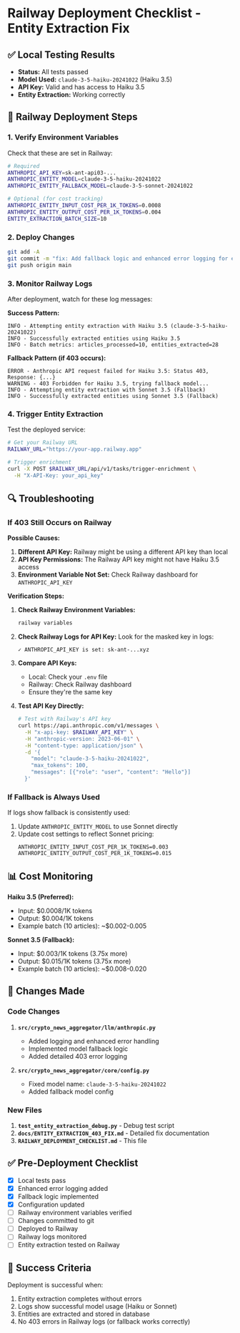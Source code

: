 # Railway Deployment Checklist - Entity Extraction Fix

## ✅ Local Testing Results
- **Status:** All tests passed
- **Model Used:** `claude-3-5-haiku-20241022` (Haiku 3.5)
- **API Key:** Valid and has access to Haiku 3.5
- **Entity Extraction:** Working correctly

## 🚀 Railway Deployment Steps

### 1. Verify Environment Variables
Check that these are set in Railway:

```bash
# Required
ANTHROPIC_API_KEY=sk-ant-api03-...
ANTHROPIC_ENTITY_MODEL=claude-3-5-haiku-20241022
ANTHROPIC_ENTITY_FALLBACK_MODEL=claude-3-5-sonnet-20241022

# Optional (for cost tracking)
ANTHROPIC_ENTITY_INPUT_COST_PER_1K_TOKENS=0.0008
ANTHROPIC_ENTITY_OUTPUT_COST_PER_1K_TOKENS=0.004
ENTITY_EXTRACTION_BATCH_SIZE=10
```

### 2. Deploy Changes
```bash
git add -A
git commit -m "fix: Add fallback logic and enhanced error logging for entity extraction 403 errors"
git push origin main
```

### 3. Monitor Railway Logs
After deployment, watch for these log messages:

**Success Pattern:**
```
INFO - Attempting entity extraction with Haiku 3.5 (claude-3-5-haiku-20241022)
INFO - Successfully extracted entities using Haiku 3.5
INFO - Batch metrics: articles_processed=10, entities_extracted=28
```

**Fallback Pattern (if 403 occurs):**
```
ERROR - Anthropic API request failed for Haiku 3.5: Status 403, Response: {...}
WARNING - 403 Forbidden for Haiku 3.5, trying fallback model...
INFO - Attempting entity extraction with Sonnet 3.5 (Fallback)
INFO - Successfully extracted entities using Sonnet 3.5 (Fallback)
```

### 4. Trigger Entity Extraction
Test the deployed service:

```bash
# Get your Railway URL
RAILWAY_URL="https://your-app.railway.app"

# Trigger enrichment
curl -X POST $RAILWAY_URL/api/v1/tasks/trigger-enrichment \
  -H "X-API-Key: your_api_key"
```

## 🔍 Troubleshooting

### If 403 Still Occurs on Railway

**Possible Causes:**
1. **Different API Key:** Railway might be using a different API key than local
2. **API Key Permissions:** The Railway API key might not have Haiku 3.5 access
3. **Environment Variable Not Set:** Check Railway dashboard for `ANTHROPIC_API_KEY`

**Verification Steps:**

1. **Check Railway Environment Variables:**
   ```bash
   railway variables
   ```

2. **Check Railway Logs for API Key:**
   Look for the masked key in logs:
   ```
   ✓ ANTHROPIC_API_KEY is set: sk-ant-...xyz
   ```

3. **Compare API Keys:**
   - Local: Check your `.env` file
   - Railway: Check Railway dashboard
   - Ensure they're the same key

4. **Test API Key Directly:**
   ```bash
   # Test with Railway's API key
   curl https://api.anthropic.com/v1/messages \
     -H "x-api-key: $RAILWAY_API_KEY" \
     -H "anthropic-version: 2023-06-01" \
     -H "content-type: application/json" \
     -d '{
       "model": "claude-3-5-haiku-20241022",
       "max_tokens": 100,
       "messages": [{"role": "user", "content": "Hello"}]
     }'
   ```

### If Fallback is Always Used

If logs show fallback is consistently used:
1. Update `ANTHROPIC_ENTITY_MODEL` to use Sonnet directly
2. Update cost settings to reflect Sonnet pricing:
   ```
   ANTHROPIC_ENTITY_INPUT_COST_PER_1K_TOKENS=0.003
   ANTHROPIC_ENTITY_OUTPUT_COST_PER_1K_TOKENS=0.015
   ```

## 📊 Cost Monitoring

**Haiku 3.5 (Preferred):**
- Input: $0.0008/1K tokens
- Output: $0.004/1K tokens
- Example batch (10 articles): ~$0.002-0.005

**Sonnet 3.5 (Fallback):**
- Input: $0.003/1K tokens (3.75x more)
- Output: $0.015/1K tokens (3.75x more)
- Example batch (10 articles): ~$0.008-0.020

## 📝 Changes Made

### Code Changes
1. **`src/crypto_news_aggregator/llm/anthropic.py`**
   - Added logging and enhanced error handling
   - Implemented model fallback logic
   - Added detailed 403 error logging

2. **`src/crypto_news_aggregator/core/config.py`**
   - Fixed model name: `claude-3-5-haiku-20241022`
   - Added fallback model config

### New Files
1. **`test_entity_extraction_debug.py`** - Debug test script
2. **`docs/ENTITY_EXTRACTION_403_FIX.md`** - Detailed fix documentation
3. **`RAILWAY_DEPLOYMENT_CHECKLIST.md`** - This file

## ✅ Pre-Deployment Checklist

- [x] Local tests pass
- [x] Enhanced error logging added
- [x] Fallback logic implemented
- [x] Configuration updated
- [ ] Railway environment variables verified
- [ ] Changes committed to git
- [ ] Deployed to Railway
- [ ] Railway logs monitored
- [ ] Entity extraction tested on Railway

## 🎯 Success Criteria

Deployment is successful when:
1. Entity extraction completes without errors
2. Logs show successful model usage (Haiku or Sonnet)
3. Entities are extracted and stored in database
4. No 403 errors in Railway logs (or fallback works correctly)
